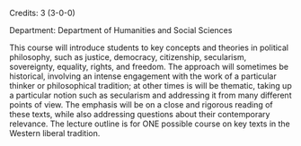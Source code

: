 Credits: 3 (3-0-0)

Department: Department of Humanities and Social Sciences

This course will introduce students to key concepts and theories in political philosophy, such as justice, democracy, citizenship, secularism, sovereignty, equality, rights, and freedom. The approach will sometimes be historical, involving an intense engagement with the work of a particular thinker or philosophical tradition; at other times is will be thematic, taking up a particular notion such as secularism and addressing it from many different points of view. The emphasis will be on a close and rigorous reading of these texts, while also addressing questions about their contemporary relevance. The lecture outline is for ONE possible course on key texts in the Western liberal tradition.